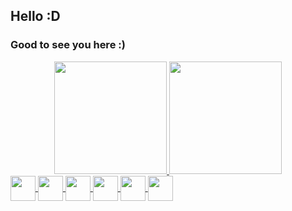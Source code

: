## Hello :D
### Good to see you here :)


<!--- Gihub-Stats: -->

  <div align="center">
    <a href="https://github.com/hashylog">
    <img height="180em" src="https://github-readme-stats.vercel.app/api?username=hashylog&show_icons=true&theme=synthwave&include_all_commits=true&   count_private=true"/>
    <img height="180em" src="https://github-readme-stats.vercel.app/api/top-langs/?username=hashylog&layout=compact&langs_count=7&theme=dark"/>
  </div>

<!--- End -->

<!--- Programming Languages -->

  <img align="center" heigh="30" width="40" src="https://cdn.jsdelivr.net/gh/devicons/devicon/icons/debian/debian-original.svg" />
  <img align="center" heigh="30" width="40" src="https://cdn.jsdelivr.net/gh/devicons/devicon/icons/csharp/csharp-original.svg" />
  <img align="center" heigh="30" width="40" src="https://cdn.jsdelivr.net/gh/devicons/devicon/icons/html5/html5-original.svg" />
  <img align="center" heigh="30" width="40" src="https://cdn.jsdelivr.net/gh/devicons/devicon/icons/lua/lua-plain-wordmark.svg" />
  <img align="center" heigh="30" width="40" src="https://cdn.jsdelivr.net/gh/devicons/devicon/icons/unity/unity-original-wordmark.svg" />
  <img align="center" heigh="30" width="40" src="https://cdn.jsdelivr.net/gh/devicons/devicon/icons/visualstudio/visualstudio-plain.svg" />
                                                                                                                                     

<!--- End -->
